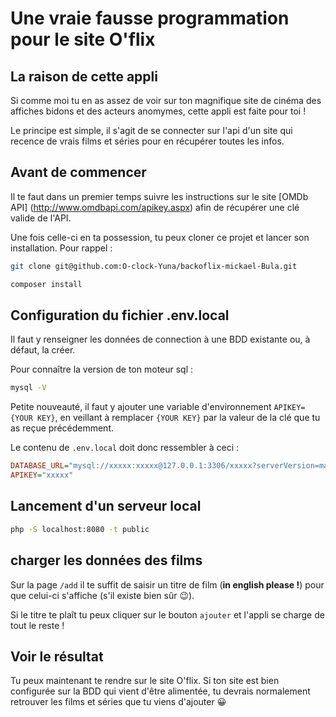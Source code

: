 # Une vraie fausse programmation pour le site O'flix

## La raison de cette appli

Si comme moi tu en as assez de voir sur ton magnifique site de cinéma des affiches bidons et des acteurs anomymes, cette appli est faite pour toi !

Le principe est simple, il s'agit de se connecter sur l'api d'un site qui recence de vrais films et séries pour en récupérer toutes les infos.

## Avant de commencer

Il te faut dans un premier temps suivre les instructions sur le site [OMDb API] (http://www.omdbapi.com/apikey.aspx) afin de récupérer une clé valide de l'API.

Une fois celle-ci en ta possession, tu peux cloner ce projet et lancer son installation. Pour rappel :

```bash
git clone git@github.com:O-clock-Yuna/backoflix-mickael-Bula.git
```

```bash
composer install
```

## Configuration du fichier .env.local

Il faut y renseigner les données de connection à une BDD existante ou, à défaut, la créer.

Pour connaître la version de ton moteur sql :

```bash
mysql -V
```

Petite nouveauté, il faut y ajouter une variable d'environnement `APIKEY={YOUR KEY}`, en veillant à remplacer `{YOUR KEY}` par la valeur de la clé que tu as reçue précédemment.

Le contenu de `.env.local` doit donc ressembler à ceci :

```ini
DATABASE_URL="mysql://xxxxx:xxxxx@127.0.0.1:3306/xxxxx?serverVersion=mariadb-xx.x.xx"
APIKEY="xxxxx"
```

## Lancement d'un serveur local

```bash
php -S localhost:8080 -t public
```

## charger les données des films

Sur la page `/add` il te suffit de saisir un titre de film (**in english please !**) pour que celui-ci s'affiche (s'il existe bien sûr :wink:).

Si le titre te plaît tu peux cliquer sur le bouton `ajouter` et l'appli se charge de tout le reste !

## Voir le résultat

Tu peux maintenant te rendre sur le site O'flix. Si ton site est bien configurée sur la BDD qui vient d'être alimentée, tu devrais normalement retrouver les films et séries que tu viens d'ajouter :grinning:
